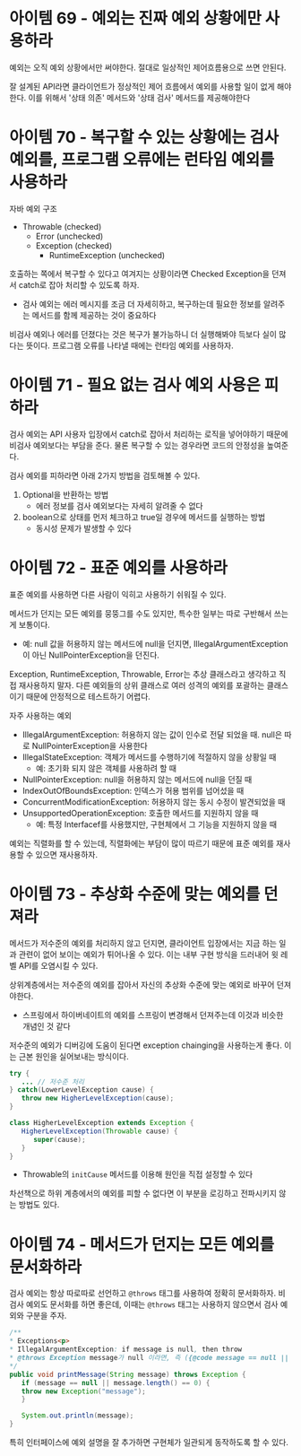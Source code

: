 # 아이템 69 - 예외는 진짜 예외 상황에만 사용하라
예외는 오직 예외 상황에서만 써야한다. 절대로 일상적인 제어흐름용으로 쓰면 안된다. 

잘 설계된 API라면 클라이언트가 정상적인 제어 흐름에서 예외를 사용할 일이 없게 해야 한다. 이를 위해서 '상태 의존' 메서드와 '상태 검사' 메서드를 제공해야한다

# 아이템 70 - 복구할 수 있는 상황에는 검사 예외를, 프로그램 오류에는 런타임 예외를 사용하라
자바 예외 구조
   - Throwable (checked)
      - Error (unchecked)
      - Exception (checked)
         - RuntimeException (unchecked)

호출하는 쪽에서 복구할 수 있다고 여겨지는 상황이라면 Checked Exception을 던져서 catch로 잡아 처리할 수 있도록 하자.
- 검사 예외는 에러 메시지를 조금 더 자세히하고, 복구하는데 필요한 정보를 알려주는 메서드를 함께 제공하는 것이 중요하다

비검사 예외나 에러를 던졌다는 것은 복구가 불가능하니 더 실행해봐야 득보다 실이 많다는 뜻이다. 프로그램 오류를 나타낼 때에는 런타임 예외를 사용하자. 

# 아이템 71 - 필요 없는 검사 예외 사용은 피하라
검사 예외는 API 사용자 입장에서 catch로 잡아서 처리하는 로직을 넣어야하기 때문에 비검사 예외보다는 부담을 준다. 물론 복구할 수 있는 경우라면 코드의 안정성을 높여준다. 

검사 예외를 피하라면 아래 2가지 방법을 검토해볼 수 있다. 
1. Optional을 반환하는 방법
   - 에러 정보를 검사 예외보다는 자세히 알려줄 수 없다
2. boolean으로 상태를 먼저 체크하고 true일 경우에 메서드를 실행하는 방법
   - 동시성 문제가 발생할 수 있다

# 아이템 72 - 표준 예외를 사용하라
표준 예외를 사용하면 다른 사람이 익히고 사용하기 쉬워질 수 있다. 

메서드가 던지는 모든 예외를 뭉뚱그를 수도 있지만, 특수한 일부는 따로 구반해서 쓰는게 보통이다. 
- 예: null 값을 허용하지 않는 메서드에 null을 던지면, IllegalArgumentException이 아닌 NullPointerException을 던진다.

Exception, RuntimeException, Throwable, Error는 추상 클래스라고 생각하고 직접 재사용하지 말자. 다른 예외들의 상위 클래스로 여러 성격의 예외를 포괄하는 클래스이기 때문에 안정적으로 테스트하기 어렵다. 

자주 사용하는 예외
- IllegalArgumentException: 허용하지 않는 값이 인수로 전달 되었을 때. null은 따로 NullPointerException을 사용한다
- IllegalStateException: 객체가 메서드를 수행하기에 적절하지 않을 상황일 때
   - 예: 초기화 되지 않은 객체를 사용하려 할 때
- NullPointerException: null을 허용하지 않는 메서드에 null을 던질 때
- IndexOutOfBoundsException: 인덱스가 허용 범위를 넘어섰을 때
- ConcurrentModificationException: 허용하지 않는 동시 수정이 발견되었을 때 
- UnsupportedOperationException: 호출한 메서드를 지원하지 않을 때
   - 예: 특정 Interfacef를 사용했지만, 구현체에서 그 기능을 지원하지 않을 때 

예외는 직렬화를 할 수 있는데, 직렬화에는 부담이 많이 따르기 때문에 표준 예외를 재사용할 수 있으면 재사용하자.

# 아이템 73 - 추상화 수준에 맞는 예외를 던져라
메서드가 저수준의 예외를 처리하지 않고 던지면, 클라이언트 입장에서는 지금 하는 일과 관련이 없어 보이는 예외가 튀어나올 수 있다. 이는 내부 구현 방식을 드러내어 윗 레벨 API를 오염시킬 수 있다. 

상위계층에서는 저수준의 예외를 잡아서 자신의 추상화 수준에 맞는 예외로 바꾸어 던져야한다. 
- 스프링에서 하이버네이트의 예외를 스프링이 변경해서 던져주는데 이것과 비슷한 개념인 것 같다

저수준의 예외가 디버깅에 도움이 된다면 exception chainging을 사용하는게 좋다. 이는 근본 원인을 실어보내는 방식이다. 
```java
try {
   ... // 저수준 처리
} catch(LowerLevelException cause) {
   throw new HigherLevelException(cause);
}

class HigherLevelException extends Exception {
   HigherLevelException(Throwable cause) {
      super(cause);
   }
}
```
- Throwable의 `initCause` 메서드를 이용해 원인을 직접 설정할 수 있다

차선책으로 하위 계층에서의 예외를 피할 수 없다면 이 부분을 로깅하고 전파시키지 않는 방법도 있다. 

# 아이템 74 - 메서드가 던지는 모든 예외를 문서화하라
검사 예외는 항상 따로따로 선언하고 `@throws` 태그를 사용하여 정확히 문서화하자. 비검사 예외도 문서화를 하면 좋은데, 이때는 `@throws` 태그는 사용하지 않으면서 검사 예외와 구분을 주자. 
```java
/**
* Exceptions<p>
* IllegalArgumentException: if message is null, then throw
* @throws Exception message가 null 이라면, 즉 ({@code message == null || message.length() == 0})이면 발생한다
*/
public void printMessage(String message) throws Exception {
   if (message == null || message.length() == 0) {
   throw new Exception("message");
   }

   System.out.println(message);
}
```

특히 인터페이스에 예외 설명을 잘 추가하면 구현체가 일관되게 동작하도록 할 수 있다.
   

